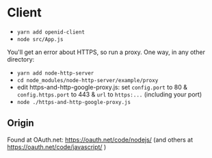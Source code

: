
# Client

- `yarn add openid-client`
- `node src/App.js`

You'll get an error about HTTPS, so run a proxy. One way, in any other directory:
- `yarn add node-http-server`
- `cd node_modules/node-http-server/example/proxy`
- edit https-and-http-google-proxy.js: set `config.port` to 80 & `config.https.port` to 443 & `url` to `https:...` (including your port)
- `node ./https-and-http-google-proxy.js`




## Origin

Found at OAuth.net: https://oauth.net/code/nodejs/ (and others at https://oauth.net/code/javascript/ )
